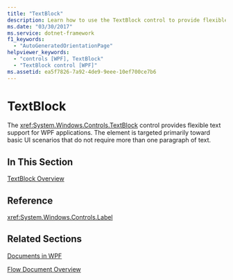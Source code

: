 ```yaml
---
title: "TextBlock"
description: Learn how to use the TextBlock control to provide flexible text support for UI scenarios that do not require more than one paragraph of text.
ms.date: "03/30/2017"
ms.service: dotnet-framework
f1_keywords: 
  - "AutoGeneratedOrientationPage"
helpviewer_keywords: 
  - "controls [WPF], TextBlock"
  - "TextBlock control [WPF]"
ms.assetid: ea5f7826-7a92-4de9-9eee-10ef700ce7b6
---
```

# TextBlock

The <xref:System.Windows.Controls.TextBlock> control provides flexible text support for WPF applications. The element is targeted primarily toward basic UI scenarios that do not require more than one paragraph of text.  
  
## In This Section  

 [TextBlock Overview](textblock-overview.md)  
  
## Reference  

 <xref:System.Windows.Controls.Label>  
  
## Related Sections  

 [Documents in WPF](../advanced/documents-in-wpf.md)  
  
 [Flow Document Overview](../advanced/flow-document-overview.md)
